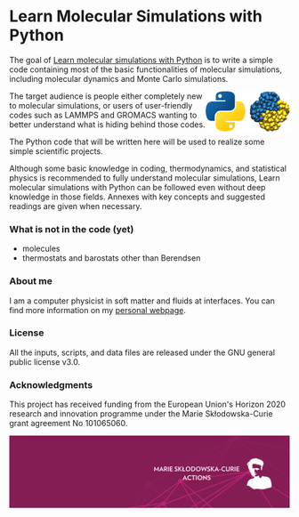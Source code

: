 # Learn Molecular Simulations with Python

The goal of [Learn molecular simulations with Python](https://mdcourse.github.io/) is to write a simple code containing most of the basic functionalities of molecular simulations, including molecular
dynamics and Monte Carlo simulations.

<img src="docs/source/_static/logo/logo-py.png" width="30%" align="right"/></a>

The target audience is people either completely new to molecular simulations, or users of user-friendly
codes such as LAMMPS and GROMACS wanting to better understand what is hiding behind those codes.

The Python code that will be written here will be used to realize some simple scientific projects.

Although some basic knowledge in coding, thermodynamics, and statistical physics is recommended to fully understand molecular simulations, Learn molecular simulations with Python can be followed even without deep knowledge in those fields. Annexes with key concepts and suggested readings are given when necessary.

### What is not in the code (yet)

- molecules
- thermostats and barostats other than Berendsen

### About me

I am a computer physicist in soft matter and fluids at interfaces. You can 
find more information on my [personal webpage](https://simongravelle.github.io/).

### License

All the inputs, scripts, and data files are released under the 
GNU general public license v3.0.

### Acknowledgments

This project has received funding from the European
Union's Horizon 2020 research and innovation programme
under the Marie Skłodowska-Curie grant agreement No 101065060.

![MSCA image](https://raw.githubusercontent.com/simongravelle/nmrformd/main/docs/source/figures/logo/msca.png)
